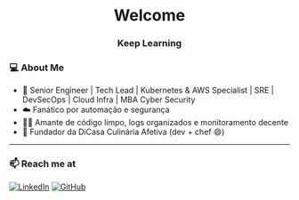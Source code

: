 <h1 align="center">Welcome</h1>
<h3 align="center">Keep Learning</h3>

### 💻 About Me

- 🔐 Senior Engineer | Tech Lead | Kubernetes & AWS Specialist | SRE | DevSecOps | Cloud Infra | MBA Cyber Security
- ☁️ Fanático por automação e segurança
- 👨‍💻 Amante de código limpo, logs organizados e monitoramento decente
- 🍳 Fundador da DiCasa Culinária Afetiva (dev + chef 😄)

---

### 📫 Reach me at

[![LinkedIn](https://img.shields.io/badge/LinkedIn-blue?logo=linkedin&style=for-the-badge)](https://www.linkedin.com/in/alexandrelobaczewskigarcia/)
[![GitHub](https://img.shields.io/badge/GitHub-000?logo=github&style=for-the-badge)](https://github.com/lobaczewski)
